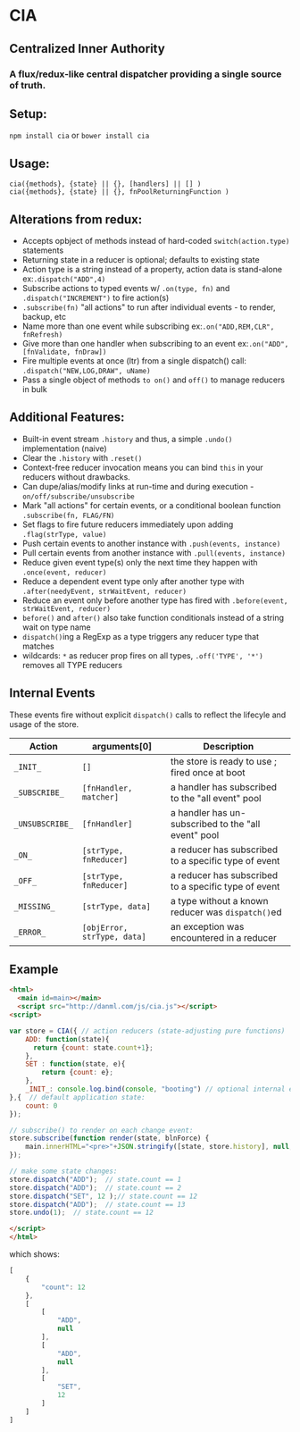 # CIA
## Centralized Inner Authority

### A flux/redux-like central dispatcher providing a single source of truth.

## Setup:
`npm install cia` or `bower install cia`

## Usage:
`cia({methods}, {state} || {}, [handlers] || [] )`  <br />
`cia({methods}, {state} || {}, fnPoolReturningFunction )`


## Alterations from redux:
* Accepts opbject of methods instead of hard-coded `switch(action.type)` statements
* Returning state in a reducer is optional; defaults to existing state
* Action type is a string instead of a property, action data is stand-alone ex:`.dispatch("ADD",4)`
* Subscribe actions to typed events w/ `.on(type, fn)` and  `.dispatch("INCREMENT")` to fire action(s)
* `.subscribe(fn)` "all actions" to run after individual events - to render, backup, etc
* Name more than one event while subscribing ex:`.on("ADD,REM,CLR", fnRefresh)`
* Give more than one handler when subscribing to an event ex:`.on("ADD", [fnValidate, fnDraw])`
* Fire multiple events at once (ltr) from a single dispatch() call: `.dispatch("NEW,LOG,DRAW", uName)`
* Pass a single object of methods `to on()` and `off()` to manage reducers in bulk


## Additional Features:
* Built-in event stream `.history` and thus, a simple `.undo()` implementation (naive)
* Clear the `.history` with `.reset()`
* Context-free reducer invocation means you can bind `this` in your reducers without drawbacks.
* Can dupe/alias/modify links at run-time and during execution - `on/off/subscribe/unsubscribe`
* Mark "all actions" for certain events, or a conditional boolean function `.subscribe(fn, FLAG/FN)`
* Set flags to fire future reducers immediately upon adding  `.flag(strType, value)`
* Push certain events to another instance with `.push(events, instance)`
* Pull certain events from another instance with `.pull(events, instance)`
* Reduce given event type(s) only the next time they happen with `.once(event, reducer)`
* Reduce a dependent event type only after another type with `.after(needyEvent, strWaitEvent, reducer)`
* Reduce an event only before another type has fired with `.before(event, strWaitEvent, reducer)`
* `before()` and `after()` also take function conditionals instead of a string wait on type name
* `dispatch()`ing a RegExp as a type triggers any reducer type that matches
* wildcards: `*` as reducer prop fires on all types, `.off('TYPE', '*')` removes all TYPE reducers






## Internal Events
These events fire without explicit `dispatch()` calls to reflect the lifecyle and usage of the store.

| Action | arguments[0] | Description |
|----|----|----|
|`_INIT_` | 	`[]` 	| the store is ready to use ; fired once at boot	|
|`_SUBSCRIBE_` |	`[fnHandler, matcher]` |	a handler has subscribed to the "all event" pool |
|`_UNSUBSCRIBE_` | `[fnHandler]`	| a handler has un-subscribed to the "all event" pool |
|`_ON_` | `[strType, fnReducer]`	| a reducer has subscribed to a specific type of event |
|`_OFF_` | `[strType, fnReducer]`	| a reducer has subscribed to a specific type of event |
|`_MISSING_` | `[strType, data]` | a type without a known reducer was `dispatch()`ed |
|`_ERROR_` | `[objError, strType, data]` | an exception was encountered in a reducer |





## Example
```html
<html>
  <main id=main></main>
  <script src="http://danml.com/js/cia.js"></script>
<script>

var store = CIA({ // action reducers (state-adjusting pure functions)
	ADD: function(state){
	  return {count: state.count+1};
	},
	SET : function(state, e){
		return {count: e};
	},
	_INIT_: console.log.bind(console, "booting") // optional internal event
},{  // default application state:
	count: 0
});

// subscribe() to render on each change event:
store.subscribe(function render(state, blnForce) {
	main.innerHTML="<pre>"+JSON.stringify([state, store.history], null, "\t");
});	  

// make some state changes:
store.dispatch("ADD");  // state.count == 1
store.dispatch("ADD");  // state.count == 2
store.dispatch("SET", 12 );// state.count == 12
store.dispatch("ADD");  // state.count == 13
store.undo(1);  // state.count == 12

</script>
</html>
```
which  shows:
```js
[
	{
		"count": 12
	},
	[
		[
			"ADD",
			null
		],
		[
			"ADD",
			null
		],
		[
			"SET",
			12
		]
	]
]
```
